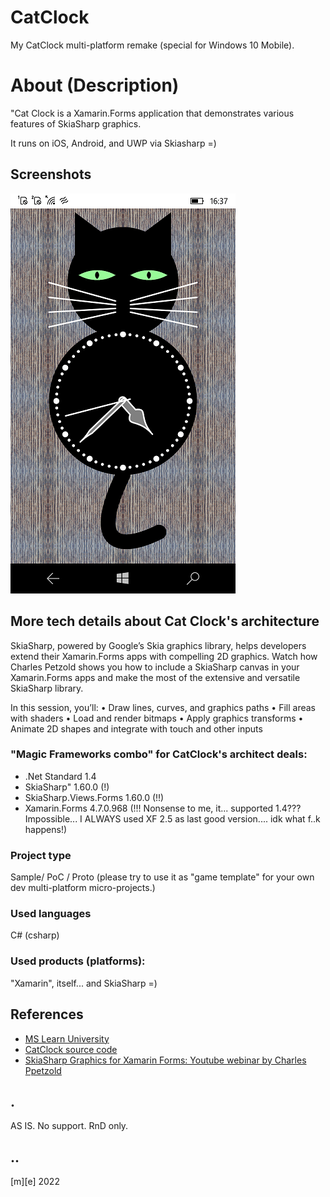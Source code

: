 # CatClock

My CatClock multi-platform remake (special for Windows 10 Mobile). 

# About (Description)

"Cat Clock is a Xamarin.Forms application that demonstrates various features of SkiaSharp graphics. 

It runs on iOS, Android, and UWP via Skiasharp =)

## Screenshots
![Shot 1](Images/shot1.png)

## More tech details about Cat Clock's architecture

SkiaSharp, powered by Google’s Skia graphics library, helps developers extend their Xamarin.Forms apps with compelling 2D graphics. Watch how Charles Petzold shows you how to include a SkiaSharp canvas in your Xamarin.Forms apps and make the most of the extensive and versatile SkiaSharp library.
 
In this session, you’ll: 
• Draw lines, curves, and graphics paths
• Fill areas with shaders
• Load and render bitmaps
• Apply graphics transforms 
• Animate 2D shapes and integrate with touch and other inputs

### "Magic Frameworks combo" for CatClock's architect deals: 
- .Net Standard 1.4 
- SkiaSharp" 1.60.0 (!)
- SkiaSharp.Views.Forms 1.60.0 (!!)
- Xamarin.Forms 4.7.0.968 (!!! Nonsense to me, it... supported 1.4??? Impossible... I ALWAYS used XF 2.5 as last good version.... idk what f..k happens!)

### Project type 

Sample/ PoC / Proto (please try to use it as "game template" for your own dev multi-platform micro-projects.)


### Used languages

C# (csharp)


### Used products (platforms):

"Xamarin", itself... and SkiaSharp  =)

## References
- [MS Learn University](https://learn.microsoft.com/en-us/samples/xamarin/xamarin-forms-samples/catclock/)
- [CatClock source code](https://github.com/xamarin/xamarin-forms-samples/tree/main/CatClock)
- [SkiaSharp Graphics for Xamarin Forms: Youtube webinar by Charles Ppetzold](https://www.youtube.com/watch?v=fF0tzA6wUhA)

## .
AS IS. No support. RnD only.

## ..
[m][e] 2022